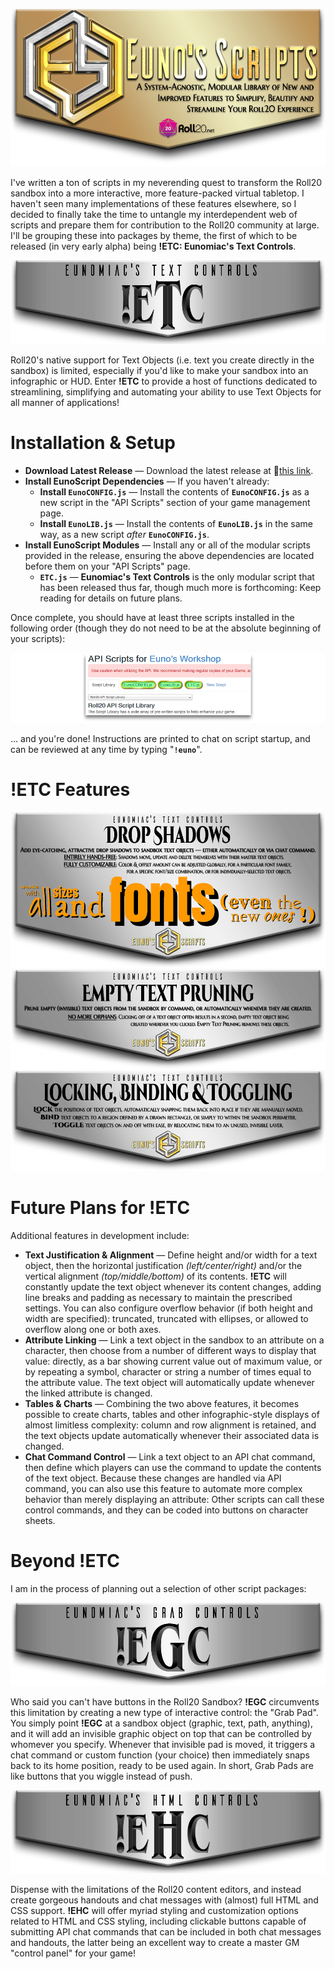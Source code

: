![Eunomiac's Roll20 Scripts](images/web/EunomiacsRoll20ScriptsLogo.png)

I've written a ton of scripts in my neverending quest to transform the Roll20 sandbox into a more interactive, more feature-packed virtual tabletop. I haven't seen many implementations of these features elsewhere, so I decided to finally take the time to untangle my interdependent web of scripts and prepare them for contribution to the Roll20 community at large.  I'll be grouping these into packages by theme, the first of which to be released (in very early alpha) being **!ETC: Eunomiac's Text Controls**.

![ETC: Eunomiac's Text Controls](images/web/ETCLogo.png)

Roll20's native support for Text Objects (i.e. text you create directly in the sandbox) is limited, especially if you'd like to make your sandbox into an infographic or HUD. Enter **!ETC** to provide a host of functions dedicated to streamlining, simplifying and automating your ability to use Text Objects for all manner of applications!

# Installation & Setup
* **Download Latest Release** — Download the latest release at :link:[this link](https://github.com/Eunomiac/EunosRoll20Scripts/releases).
* **Install EunoScript Dependencies** — If you haven't already: 
    * **Install `EunoCONFIG.js`** — Install the contents of **`EunoCONFIG.js`** as a new script in the "API Scripts" section of your game management page.
    * **Install `EunoLIB.js`** — Install the contents of **`EunoLIB.js`** in the same way, as a new script *after* **`EunoCONFIG.js`**.
* **Install EunoScript Modules** — Install any or all of the modular scripts provided in the release, ensuring the above dependencies are located before them on your "API Scripts" page.
    * **`ETC.js`** — **Eunomiac's Text Controls** is the only modular script that has been released thus far, though much more is forthcoming: Keep reading for details on future plans.

Once complete, you should have at least three scripts installed in the following order (though they do not need to be at the absolute beginning of your scripts):

![Example of Successfully-Installed ETC](images/web/scriptInstallExample.png)

... and you're done! Instructions are printed to chat on script startup, and can be reviewed at any time by typing "**`!euno`**".

# !ETC Features
![ETC Feature: Text Drop Shadows](images/web/ETCDropShadowsHeader.png)
![ETC Feature: Auto-Prune Empty Text Objects](images/web/ETCEmptyPruningHeader.png)
![ETC Feature: Binding, Locking & Toggling](images/web/ETCBindingHeader.png)

# Future Plans for !ETC
Additional features in development include:
* **Text Justification & Alignment** — Define height and/or width for a text object, then the horizontal justification *(left/center/right)* and/or the vertical alignment *(top/middle/bottom)* of its contents. <b>!ETC</b> will constantly update the text object whenever its content changes, adding line breaks and padding as necessary to maintain the prescribed settings. You can also configure overflow behavior (if both height and width are specified): truncated, truncated with ellipses, or allowed to overflow along one or both axes.
* **Attribute Linking** — Link a text object in the sandbox to an attribute on a character, then choose from a number of different ways to display that value: directly, as a bar showing current value out of maximum value, or by repeating a symbol, character or string a number of times equal to the attribute value. The text object will automatically update whenever the linked attribute is changed.
* **Tables & Charts** — Combining the two above features, it becomes possible to create charts, tables and other infographic-style displays of almost limitless complexity: column and row alignment is retained, and the text objects update automatically whenever their associated data is changed.
* **Chat Command Control** — Link a text object to an API chat command, then define which players can use the command to update the contents of the text object. Because these changes are handled via API command, you can also use this feature to automate more complex behavior than merely displaying an attribute: Other scripts can call these control commands, and they can be coded into buttons on character sheets.

# Beyond !ETC
I am in the process of planning out a selection of other script packages:

![ETC: Eunomiac's Grab Controls](images/web/EGCLogo.png)

Who said you can't have buttons in the Roll20 Sandbox? **!EGC** circumvents this limitation by creating a new type of interactive control: the "Grab Pad".  You simply point **!EGC** at a sandbox object (graphic, text, path, anything), and it will add an invisible graphic object on top that can be controlled by whomever you specify.  Whenever that invisible pad is moved, it triggers a chat command or custom function (your choice) then immediately snaps back to its home position, ready to be used again.  In short, Grab Pads are like buttons that you wiggle instead of push.

![ETC: Eunomiac's HTML Controls](images/web/EHCLogo.png)

Dispense with the limitations of the Roll20 content editors, and instead create gorgeous handouts and chat messages with (almost) full HTML and CSS support. **!EHC** will offer myriad styling and customization options related to HTML and CSS styling, including clickable buttons capable of submitting API chat commands that can be included in both chat messages and handouts, the latter being an excellent way to create a master GM "control panel" for your game!
